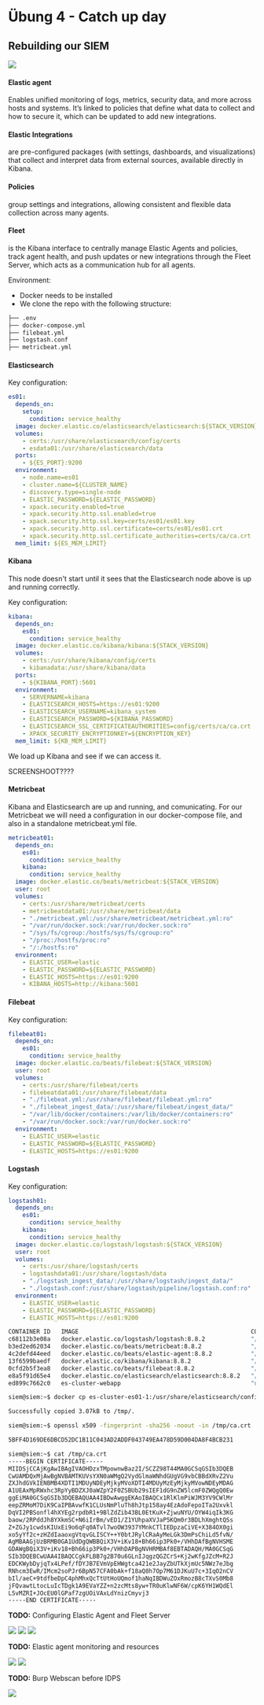 # Übung 4 - Catch up day

## Rebuilding our SIEM



![](./screenshots/ELK-Stack.drawio.png)


#### Elastic agent
Enables unified monitoring of logs, metrics, security data, and more across hosts and systems. It’s linked to policies that define what data to collect and how to secure it, which can be updated to add new integrations.

#### Elastic Integrations 
are pre-configured packages (with settings, dashboards, and visualizations) that  collect and interpret data from external sources, available directly in Kibana.

#### Policies 
group settings and integrations, allowing consistent and flexible data collection across many agents.

#### Fleet
is the Kibana interface to centrally manage Elastic Agents and policies, track agent health, and push updates or new integrations through the Fleet Server, which acts as a communication hub for all agents.



Environment: 
- Docker needs to be installed
- We clone the repo with the following structure: 

```bash
├── .env
├── docker-compose.yml
├── filebeat.yml
├── logstash.conf
├── metricbeat.yml
```


#### Elasticsearch 

Key configuration: 

```yaml
es01:
  depends_on:
    setup:
      condition: service_healthy
  image: docker.elastic.co/elasticsearch/elasticsearch:${STACK_VERSION}
  volumes:
    - certs:/usr/share/elasticsearch/config/certs
    - esdata01:/usr/share/elasticsearch/data
  ports:
    - ${ES_PORT}:9200
  environment:
    - node.name=es01
    - cluster.name=${CLUSTER_NAME}
    - discovery.type=single-node
    - ELASTIC_PASSWORD=${ELASTIC_PASSWORD}
    - xpack.security.enabled=true
    - xpack.security.http.ssl.enabled=true
    - xpack.security.http.ssl.key=certs/es01/es01.key
    - xpack.security.http.ssl.certificate=certs/es01/es01.crt
    - xpack.security.http.ssl.certificate_authorities=certs/ca/ca.crt
  mem_limit: ${ES_MEM_LIMIT}

```

#### Kibana

This node doesn't start until it sees that the Elasticsearch node above is up and running correctly.

Key configuration: 

```yaml
kibana:
  depends_on:
    es01:
      condition: service_healthy
  image: docker.elastic.co/kibana/kibana:${STACK_VERSION}
  volumes:
    - certs:/usr/share/kibana/config/certs
    - kibanadata:/usr/share/kibana/data
  ports:
    - ${KIBANA_PORT}:5601
  environment:
    - SERVERNAME=kibana
    - ELASTICSEARCH_HOSTS=https://es01:9200
    - ELASTICSEARCH_USERNAME=kibana_system
    - ELASTICSEARCH_PASSWORD=${KIBANA_PASSWORD}
    - ELASTICSEARCH_SSL_CERTIFICATEAUTHORITIES=config/certs/ca/ca.crt
    - XPACK_SECURITY_ENCRYPTIONKEY=${ENCRYPTION_KEY}
  mem_limit: ${KB_MEM_LIMIT}

```

 We load up Kibana and see if we can access it.

 SCREENSHOOT????

#### Metricbeat

Kibana and Elasticsearch are up and running, and comunicating.
For our Metricbeat we will need a configuration in our docker-compose file, and also in a standalone metricbeat.yml file. 


```yaml
metricbeat01:
  depends_on:
    es01:
      condition: service_healthy
    kibana:
      condition: service_healthy
  image: docker.elastic.co/beats/metricbeat:${STACK_VERSION}
  user: root
  volumes:
    - certs:/usr/share/metricbeat/certs
    - metricbeatdata01:/usr/share/metricbeat/data
    - "./metricbeat.yml:/usr/share/metricbeat/metricbeat.yml:ro"
    - "/var/run/docker.sock:/var/run/docker.sock:ro"
    - "/sys/fs/cgroup:/hostfs/sys/fs/cgroup:ro"
    - "/proc:/hostfs/proc:ro"
    - "/:/hostfs:ro"
  environment:
    - ELASTIC_USER=elastic
    - ELASTIC_PASSWORD=${ELASTIC_PASSWORD}
    - ELASTIC_HOSTS=https://es01:9200
    - KIBANA_HOSTS=http://kibana:5601

```

#### Filebeat

Key configuration: 


```yaml
filebeat01:
  depends_on:
    es01:
      condition: service_healthy
  image: docker.elastic.co/beats/filebeat:${STACK_VERSION}
  user: root
  volumes:
    - certs:/usr/share/filebeat/certs
    - filebeatdata01:/usr/share/filebeat/data
    - "./filebeat.yml:/usr/share/filebeat/filebeat.yml:ro"
    - "./filebeat_ingest_data/:/usr/share/filebeat/ingest_data/"
    - "/var/lib/docker/containers:/var/lib/docker/containers:ro"
    - "/var/run/docker.sock:/var/run/docker.sock:ro"
  environment:
    - ELASTIC_USER=elastic
    - ELASTIC_PASSWORD=${ELASTIC_PASSWORD}
    - ELASTIC_HOSTS=https://es01:9200

```

#### Logstash

Key configuration:

```yaml
logstash01:
  depends_on:
    es01:
      condition: service_healthy
    kibana:
      condition: service_healthy
  image: docker.elastic.co/logstash/logstash:${STACK_VERSION}
  user: root
  volumes:
    - certs:/usr/share/logstash/certs
    - logstashdata01:/usr/share/logstash/data
    - "./logstash_ingest_data/:/usr/share/logstash/ingest_data/"
    - "./logstash.conf:/usr/share/logstash/pipeline/logstash.conf:ro"
  environment:
    - ELASTIC_USER=elastic
    - ELASTIC_PASSWORD=${ELASTIC_PASSWORD}
    - ELASTIC_HOSTS=https://es01:9200

```


```bash
CONTAINER ID   IMAGE                                                 COMMAND                  CREATED          STATUS                    PORTS                                                                                      NAMES
c68112b3e08a   docker.elastic.co/logstash/logstash:8.8.2             "/usr/local/bin/dock…"   28 minutes ago   Up 26 minutes             5044/tcp, 9600/tcp                                                                         es-cluster-logstash01-1
b3ed2ed62034   docker.elastic.co/beats/metricbeat:8.8.2              "/usr/bin/tini -- /u…"   28 minutes ago   Up 26 minutes                                                                                                        es-cluster-metricbeat01-1
4c2defd44eed   docker.elastic.co/beats/elastic-agent:8.8.2           "/usr/bin/tini -- /u…"   28 minutes ago   Up 26 minutes             0.0.0.0:8200->8200/tcp, [::]:8200->8200/tcp, 0.0.0.0:8220->8220/tcp, [::]:8220->8220/tcp   es-cluster-fleet-server-1
13f6599baedf   docker.elastic.co/kibana/kibana:8.8.2                 "/bin/tini -- /usr/l…"   28 minutes ago   Up 27 minutes (healthy)   0.0.0.0:5601->5601/tcp, [::]:5601->5601/tcp                                                es-cluster-kibana-1
0cfd2b5f3ea8   docker.elastic.co/beats/filebeat:8.8.2                "/usr/bin/tini -- /u…"   28 minutes ago   Up 27 minutes                                                                                                        es-cluster-filebeat01-1
e8a5f91d65e4   docker.elastic.co/elasticsearch/elasticsearch:8.8.2   "/bin/tini -- /usr/l…"   28 minutes ago   Up 28 minutes (healthy)   0.0.0.0:9200->9200/tcp, [::]:9200->9200/tcp, 9300/tcp                                      es-cluster-es01-1
ed899c7662c0   es-cluster-webapp                                     "uvicorn main:app --…"   28 minutes ago   Up 28 minutes             0.0.0.0:8000->8000/tcp, [::]:8000->8000/tcp 
```

```bash
siem@siem:~$ docker cp es-cluster-es01-1:/usr/share/elasticsearch/config/certs/ca/ca.crt /tmp/.

Successfully copied 3.07kB to /tmp/.

siem@siem:~$ openssl x509 -fingerprint -sha256 -noout -in /tmp/ca.crt | awk -F"=" {' print $2 '} | sed s/://g

5BFF4D169DE6DBCD52DC1B11C043AD2ADDF043749EA478D59D004DA8F4BCB231
```
```bash
siem@siem:~$ cat /tmp/ca.crt 
-----BEGIN CERTIFICATE-----
MIIDSjCCAjKgAwIBAgIVAOHDzxTMpownwBaz2I/SCZZ98T44MA0GCSqGSIb3DQEB
CwUAMDQxMjAwBgNVBAMTKUVsYXN0aWMgQ2VydGlmaWNhdGUgVG9vbCBBdXRvZ2Vu
ZXJhdGVkIENBMB4XDTI1MDUyNDEyMjkyMVoXDTI4MDUyMzEyMjkyMVowNDEyMDAG
A1UEAxMpRWxhc3RpYyBDZXJ0aWZpY2F0ZSBUb29sIEF1dG9nZW5lcmF0ZWQgQ0Ew
ggEiMA0GCSqGSIb3DQEBAQUAA4IBDwAwggEKAoIBAQCx1RlKlmPiWJM3YV9CWlMr
eepZRMoM7DiK9CaIPBAvwfK1CLUsNmPluTh8hJtp158ay4EzAdoFepoITa2Uxvkl
DqVI2PBSonfl4hXYEg2rpdbR1+9BlZdZib43BL0EtKuX+ZjwuNYU/OYW4iqIk3KG
baow/2RPddJh8YXkmSC+N6iIrBm/vED1/Z1YUhpaXVJaP5KQm0r3BDLhXmghtQSs
Z+ZGJy1cwdsKIUxEi9o6qFq0ATvl7woOW3937YMnkCTlIEDpzaCiVE+X384OX0gi
xo5yYf2c+zHZdIaaoxgVtqvGLISCY++Y0btJRylCRaAyMeLGk3DmPsChiLd5fvN/
AgMBAAGjUzBRMB0GA1UdDgQWBBQiX3V+iKv18+Bh66ip3Pk0+/VHhDAfBgNVHSME
GDAWgBQiX3V+iKv18+Bh66ip3Pk0+/VHhDAPBgNVHRMBAf8EBTADAQH/MA0GCSqG
SIb3DQEBCwUAA4IBAQCCgkFLBB7g2B70u6GLnIJqgzQGZCrS+Kj2wKfgJZcM+R2J
EDCKWybDyjqTx4LPef/fDYJB7EVmVpEHWgtca421e2JayZbUTkXjmUc5NWz7eJbg
RNhcm3EwR/IMcm2soPJr6BpN57CFA0bAk+f18aQ8h7Op7M61DJKuU7c+3IqO2nCV
bIl/aeC+9tdfbeDpC4phMhxQcTtUtHoUQmof1haNqIBDWuZOxRmozB8cTXvS0Mb8
jFQvawtLtocLuIcTDgk1A9EVaYZZ+n2zcMts8yw+TR0uKlwNF6W/cpK6YH1WQdEl
LSvMZRI+JOcEU0lGPaf7zgUOiVAxLdYnizCmyvj3
-----END CERTIFICATE-----
```

**TODO:** Configuring Elastic Agent and Fleet Server

![](./screenshots/Elastic_search_fleet_conf_1.png)
![](./screenshots/Elastic_search_fleet_conf_2.png)
![](./screenshots/Elastic_search_fleet_conf_3.png)

**TODO:** Elastic agent monitoring and resources

![](./screenshots/Elastic_search_fleet_conf_4.png)
![](./screenshots/Elastic_agent_metric_1.png)

**TODO:** Burp Webscan before IDPS

![](./screenshots/Burp_scan_before_idps.png)